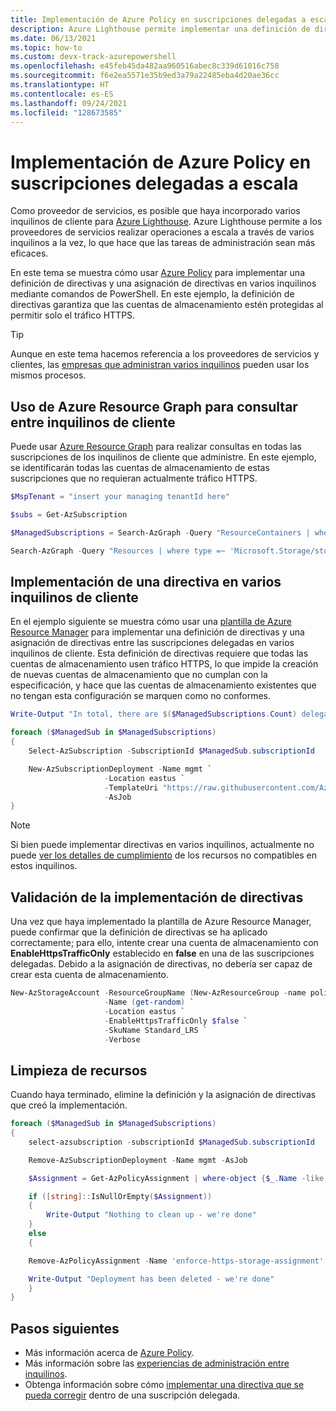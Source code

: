 ```yaml
---
title: Implementación de Azure Policy en suscripciones delegadas a escala
description: Azure Lighthouse permite implementar una definición de directivas y una asignación de directivas en varios inquilinos.
ms.date: 06/13/2021
ms.topic: how-to
ms.custom: devx-track-azurepowershell
ms.openlocfilehash: e45feb45da482aa960516abec8c339d61016c758
ms.sourcegitcommit: f6e2ea5571e35b9ed3a79a22485eba4d20ae36cc
ms.translationtype: HT
ms.contentlocale: es-ES
ms.lasthandoff: 09/24/2021
ms.locfileid: "128673585"
---
```

# <a name="deploy-azure-policy-to-delegated-subscriptions-at-scale"></a>Implementación de Azure Policy en suscripciones delegadas a escala

Como proveedor de servicios, es posible que haya incorporado varios inquilinos de cliente para [Azure Lighthouse](../overview.md). Azure Lighthouse permite a los proveedores de servicios realizar operaciones a escala a través de varios inquilinos a la vez, lo que hace que las tareas de administración sean más eficaces.

En este tema se muestra cómo usar [Azure Policy](../../governance/policy/index.yml) para implementar una definición de directivas y una asignación de directivas en varios inquilinos mediante comandos de PowerShell. En este ejemplo, la definición de directivas garantiza que las cuentas de almacenamiento estén protegidas al permitir solo el tráfico HTTPS.

> [!TIP]
> Aunque en este tema hacemos referencia a los proveedores de servicios y clientes, las [empresas que administran varios inquilinos](../concepts/enterprise.md) pueden usar los mismos procesos.

## <a name="use-azure-resource-graph-to-query-across-customer-tenants"></a>Uso de Azure Resource Graph para consultar entre inquilinos de cliente

Puede usar [Azure Resource Graph](../../governance/resource-graph/overview.md) para realizar consultas en todas las suscripciones de los inquilinos de cliente que administre. En este ejemplo, se identificarán todas las cuentas de almacenamiento de estas suscripciones que no requieran actualmente tráfico HTTPS.  

```powershell
$MspTenant = "insert your managing tenantId here"

$subs = Get-AzSubscription

$ManagedSubscriptions = Search-AzGraph -Query "ResourceContainers | where type == 'microsoft.resources/subscriptions' | where tenantId != '$($mspTenant)' | project name, subscriptionId, tenantId" -subscription $subs.subscriptionId

Search-AzGraph -Query "Resources | where type =~ 'Microsoft.Storage/storageAccounts' | project name, location, subscriptionId, tenantId, properties.supportsHttpsTrafficOnly" -subscription $ManagedSubscriptions.subscriptionId | convertto-json
```

## <a name="deploy-a-policy-across-multiple-customer-tenants"></a>Implementación de una directiva en varios inquilinos de cliente

En el ejemplo siguiente se muestra cómo usar una [plantilla de Azure Resource Manager](https://github.com/Azure/Azure-Lighthouse-samples/blob/master/templates/policy-enforce-https-storage/enforceHttpsStorage.json) para implementar una definición de directivas y una asignación de directivas entre las suscripciones delegadas en varios inquilinos de cliente. Esta definición de directivas requiere que todas las cuentas de almacenamiento usen tráfico HTTPS, lo que impide la creación de nuevas cuentas de almacenamiento que no cumplan con la especificación, y hace que las cuentas de almacenamiento existentes que no tengan esta configuración se marquen como no conformes.

```powershell
Write-Output "In total, there are $($ManagedSubscriptions.Count) delegated customer subscriptions to be managed"

foreach ($ManagedSub in $ManagedSubscriptions)
{
    Select-AzSubscription -SubscriptionId $ManagedSub.subscriptionId

    New-AzSubscriptionDeployment -Name mgmt `
                     -Location eastus `
                     -TemplateUri "https://raw.githubusercontent.com/Azure/Azure-Lighthouse-samples/master/templates/policy-enforce-https-storage/enforceHttpsStorage.json" `
                     -AsJob
}
```

> [!NOTE]
> Si bien puede implementar directivas en varios inquilinos, actualmente no puede [ver los detalles de cumplimiento](../../governance/policy/how-to/determine-non-compliance.md#compliance-details) de los recursos no compatibles en estos inquilinos.

## <a name="validate-the-policy-deployment"></a>Validación de la implementación de directivas

Una vez que haya implementado la plantilla de Azure Resource Manager, puede confirmar que la definición de directivas se ha aplicado correctamente; para ello, intente crear una cuenta de almacenamiento con **EnableHttpsTrafficOnly** establecido en **false** en una de las suscripciones delegadas. Debido a la asignación de directivas, no debería ser capaz de crear esta cuenta de almacenamiento.  

```powershell
New-AzStorageAccount -ResourceGroupName (New-AzResourceGroup -name policy-test -Location eastus -Force).ResourceGroupName `
                     -Name (get-random) `
                     -Location eastus `
                     -EnableHttpsTrafficOnly $false `
                     -SkuName Standard_LRS `
                     -Verbose                  
```

## <a name="clean-up-resources"></a>Limpieza de recursos

Cuando haya terminado, elimine la definición y la asignación de directivas que creó la implementación.

```powershell
foreach ($ManagedSub in $ManagedSubscriptions)
{
    select-azsubscription -subscriptionId $ManagedSub.subscriptionId

    Remove-AzSubscriptionDeployment -Name mgmt -AsJob

    $Assignment = Get-AzPolicyAssignment | where-object {$_.Name -like "enforce-https-storage-assignment"}

    if ([string]::IsNullOrEmpty($Assignment))
    {
        Write-Output "Nothing to clean up - we're done"
    }
    else
    {

    Remove-AzPolicyAssignment -Name 'enforce-https-storage-assignment' -Scope "/subscriptions/$($ManagedSub.subscriptionId)" -Verbose

    Write-Output "Deployment has been deleted - we're done"
    }
}
```

## <a name="next-steps"></a>Pasos siguientes

- Más información acerca de [Azure Policy](../../governance/policy/index.yml).
- Más información sobre las [experiencias de administración entre inquilinos](../concepts/cross-tenant-management-experience.md).
- Obtenga información sobre cómo [implementar una directiva que se pueda corregir](deploy-policy-remediation.md) dentro de una suscripción delegada.
